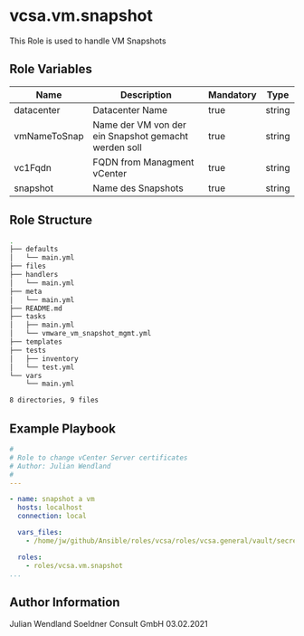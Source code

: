 vcsa.vm.snapshot
================

This Role is used to handle VM Snapshots



Role Variables
--------------
| Name           | Description                                | Mandatory | Type   |
| -------------- | ------------------------------------------ | --------- | ------ |
| datacenter | Datacenter Name | true | string
| vmNameToSnap | Name der VM von der ein Snapshot gemacht werden soll | true | string
| vc1Fqdn | FQDN from Managment vCenter | true | string
| snapshot | Name des Snapshots | true | string


Role Structure
--------------

```bash
.
├── defaults
│   └── main.yml
├── files
├── handlers
│   └── main.yml
├── meta
│   └── main.yml
├── README.md
├── tasks
│   ├── main.yml
│   └── vmware_vm_snapshot_mgmt.yml
├── templates
├── tests
│   ├── inventory
│   └── test.yml
└── vars
    └── main.yml

8 directories, 9 files
```

Example Playbook
----------------
```yaml
#
# Role to change vCenter Server certificates
# Author: Julian Wendland
#
---

- name: snapshot a vm 
  hosts: localhost
  connection: local

  vars_files:
    - /home/jw/github/Ansible/roles/vcsa/roles/vcsa.general/vault/secrets.yml

  roles:
    - roles/vcsa.vm.snapshot
...
```



Author Information
------------------
Julian Wendland
Soeldner Consult GmbH
03.02.2021
